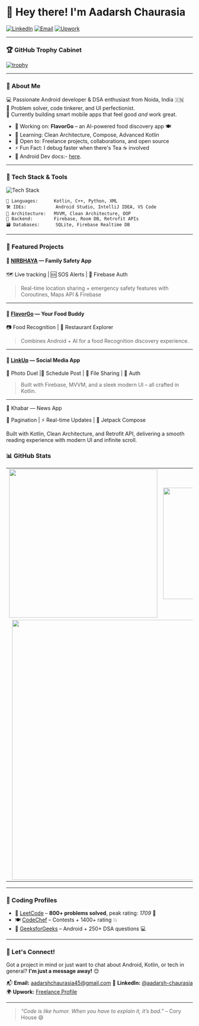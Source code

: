 
# 👋 Hey there! I'm Aadarsh Chaurasia  

[![LinkedIn](https://img.shields.io/badge/LinkedIn-0077B5?logo=linkedin&logoColor=white)](https://www.linkedin.com/in/aadarsh-chaurasia-876588231)
[![Email](https://img.shields.io/badge/Email-D14836?logo=gmail&logoColor=white)](mailto:aadarshchaurasia45@gmail.com)
[![Upwork](https://img.shields.io/badge/Upwork-6FDA44?style=flat&logo=Upwork&logoColor=white)](https://www.upwork.com/freelancers/~01b2c3d4e5f6a7b8c9d0)

---
### 🏆 GitHub Trophy Cabinet  
[![trophy](https://github-profile-trophy.vercel.app/?username=Aadarsh45&theme=radical&margin-w=15&no-bg=true&no-frame=true)](https://github.com/ryo-ma/github-profile-trophy)

---

### 🚀 About Me  
💻 Passionate Android developer & DSA enthusiast from Noida, India 🇮🇳  
🧠 Problem solver, code tinkerer, and UI perfectionist.  
📱 Currently building smart mobile apps that feel good *and* work great.  

- 🔭 Working on: **FlavorGo** – an AI-powered food discovery app 🍽️  
- 🌱 Learning: Clean Architecture, Compose, Advanced Kotlin  
- 🤝 Open to: Freelance projects, collaborations, and open source  
- ⚡ Fun Fact: I debug faster when there's Tea ☕ involved
- 📄 Android Dev docs:- [here](https://docs.google.com/document/d/1leqB3YfNc8atV5p6F3w8CH4FyQ8mPmADOtkeeeWZsMg/edit?usp=sharing).


---



### 🧰 Tech Stack & Tools  

![Tech Stack](https://skillicons.dev/icons?i=kotlin,cpp,py,androidstudio,git,github,vscode,gradle,firebase,idea,sqlite)

```text
💬 Languages:      Kotlin, C++, Python, XML  
🛠️ IDEs:           Android Studio, IntelliJ IDEA, VS Code  
📐 Architecture:   MVVM, Clean Architecture, OOP  
📡 Backend:        Firebase, Room DB, Retrofit APIs  
🗃️ Databases:      SQLite, Firebase Realtime DB  
````

---

### 📱 Featured Projects

#### 🔐 [NIRBHAYA](https://github.com/Aadarsh45/Nirbhaya) — Family Safety App

🗺️ Live tracking | 🆘 SOS Alerts | 🔐 Firebase Auth

> Real-time location sharing + emergency safety features with Coroutines, Maps API & Firebase

---

#### 🍱 [FlavorGo](https://github.com/Aadarsh45/FlavorGo) — Your  Food Buddy

 📷 Food Recognition | 📍 Restaurant Explorer

> Combines Android + AI for a food Recognition discovery experience.

---

#### 🔗 [LinkUp](https://github.com/Aadarsh45/LinkUp) — Social Media App

📸 Photo Duel |📸 Schedule Post | 📁 File Sharing | 🔐 Auth

> Built with Firebase, MVVM, and a sleek modern UI – all crafted in Kotlin.

---

🔗 Khabar — News App

📰 Pagination | ⚡ Real-time Updates | 🎨 Jetpack Compose

Built with Kotlin, Clean Architecture, and Retrofit API, delivering a smooth reading experience with modern UI and infinite scroll.

### 📊 GitHub Stats

<div align="center">

<table>
  <tr>
    <td>
      <img src="https://github-readme-stats.vercel.app/api?username=Aadarsh45&show_icons=true&theme=radical&hide_border=true&border_radius=10" width="400" />
    </td>
    <td>
      <img src="https://github-readme-stats.vercel.app/api/top-langs/?username=Aadarsh45&layout=compact&theme=radical&hide_border=true" width="300" />
    </td>
  </tr>
  <tr>
    <td colspan="2" align="center">
      <img src="https://github-readme-streak-stats.herokuapp.com/?user=Aadarsh45&theme=radical&hide_border=true" width="700"/>
    </td>
  </tr>
</table>

</div>


---

### 🧠 Coding Profiles

* 🧩 [LeetCode](https://leetcode.com/Aadarsh_001/) – **800+ problems solved**, peak rating: *1709* 🧠
* 🍽️ [CodeChef](https://www.codechef.com/users/aadarsh_01/) – Contests + 1400+ rating 💥
* 💚 [GeeksforGeeks](https://auth.geeksforgeeks.org/user/aadarshchaurasia45/) – Android + 250+ DSA questions 💻

---

### 🙌 Let's Connect!

Got a project in mind or just want to chat about Android, Kotlin, or tech in general?
**I'm just a message away!** 😊

📬 **Email:** [aadarshchaurasia45@gmail.com](mailto:aadarshchaurasia45@gmail.com)
🔗 **LinkedIn:** [@aadarsh-chaurasia](https://www.linkedin.com/in/aadarsh-chaurasia-876588231)
🌍 **Upwork:** [Freelance Profile](https://www.upwork.com/freelancers/~01b2c3d4e5f6a7b8c9d0)

---

> *“Code is like humor. When you have to explain it, it’s bad.”* – Cory House 😄



